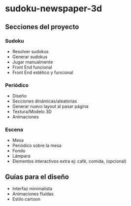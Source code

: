 # sudoku-newspaper-3d

## Secciones del proyecto
### Sudoku
- Resolver sudokus
- Generar sudokus
- Jugar manualmente
- Front End funcional
- Front End estético y funcional
### Periódico
- Diseño
- Secciones dinámicas/aleatorias
- Generar nuevo layout al pasar página
- Textura/Modelo 3D
- Animaciones
### Escena
- Mesa
- Periódico sobre la mesa
- Fondo
- Lámpara
- Elementos interactivos extra ej: café, comida,  (opcional)

## Guías para el diseño
- Interfaz minimalista
- Animaciones fluidas
- Estilo cartoon